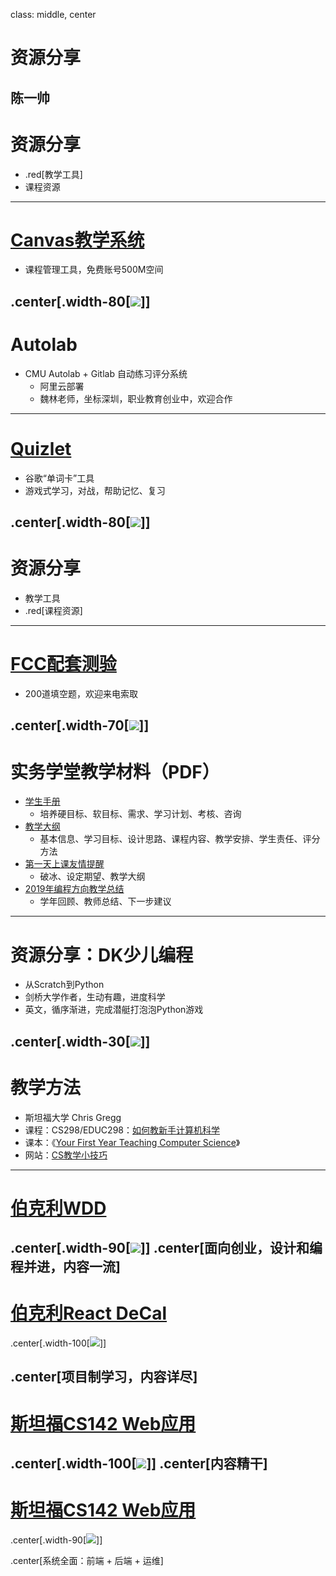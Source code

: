 class: middle, center

# 资源分享

陈一帅
---
# 资源分享
- .red[教学工具]
- 课程资源
---
# [Canvas教学系统](https://canvas.instructure.com/login/canvas)
- 课程管理工具，免费账号500M空间

.center[.width-80[![](./figures/share/canvas1.png)]]
---
# Autolab
- CMU Autolab + Gitlab 自动练习评分系统
  - 阿里云部署
  - 魏林老师，坐标深圳，职业教育创业中，欢迎合作
---
# [Quizlet](https://quizlet.com/class/13272136/)
- 谷歌“单词卡”工具
- 游戏式学习，对战，帮助记忆、复习

.center[.width-80[![](./figures/share/quizlet.png)]]
---
# 资源分享
- 教学工具
- .red[课程资源]
---
# [FCC配套测验](https://admin.kaoshixing.com/examadmin/admin/exam_mgr_new)
- 200道填空题，欢迎来电索取

.center[.width-70[![](./figures/share/kaoshixin.png)]]
---
# 实务学堂教学材料（PDF）
- [学生手册](../doc/实务学堂CS学生手册（2020）.pdf)
  - 培养硬目标、软目标、需求、学习计划、考核、咨询
- [教学大纲](../doc/实务学堂Web教学大纲（2020）.pdf)
  - 基本信息、学习目标、设计思路、课程内容、教学安排、学生责任、评分方法
- [第一天上课友情提醒](../doc/上课第一天.pdf)
  - 破冰、设定期望、教学大纲
- [2019年编程方向教学总结](../doc/编程小结v4.5.pdf)
  - 学年回顾、教师总结、下一步建议
---
# 资源分享：DK少儿编程
- 从Scratch到Python
- 剑桥大学作者，生动有趣，进度科学
- 英文，循序渐进，完成潜艇打泡泡Python游戏

.center[.width-30[![](./figures/share/dkcoding.jpeg)]]
---
# 教学方法
- 斯坦福大学 Chris Gregg
- 课程：CS298/EDUC298：[如何教新手计算机科学](http://cs298.stanford.edu/)
- 课本：《[Your First Year Teaching Computer Science​](https://web.stanford.edu/class/cs298/cgi-bin/course-reader/)》
- 网站：[CS教学小技巧](http://CSTeachingTips.org)
---
# [伯克利WDD](https://wdd.io/resources/)
.center[.width-90[![](./figures/share/wdd.png)]]
.center[面向创业，设计和编程并进，内容一流]
---
# [伯克利React DeCal](https://portal.reactdecal.org/semesters/1)

.center[.width-100[![](./figures/share/react.png)]]

.center[项目制学习，内容详尽]
---
# [斯坦福CS142 Web应用](https://web.stanford.edu/class/cs142/lectures.html)
.center[.width-100[![](./figures/share/cs142a.png)]]
.center[内容精干]
---
# [斯坦福CS142 Web应用](https://web.stanford.edu/class/cs142/lectures.html)
.center[.width-90[![](./figures/share/cs142b.png)]]

.center[系统全面：前端 + 后端 + 运维]

<!-- - 新闻：https://chinese.freecodecamp.org/news/
- 社区概览：https://chinese.freecodecamp.org/forum/t/topic/250
- https://beta.freecodecamp.com/
- 42school -->
